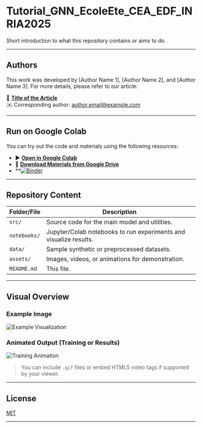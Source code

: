 # Tutorial_GNN_EcoleEte_CEA_EDF_INRIA2025

Short introduction to what this repository contains or aims to do.

---

## Authors

This work was developed by [Author Name 1], [Author Name 2], and [Author Name 3]. For more details, please refer to our article:

📄 **[Title of the Article](https://doi.org/xx.xxxx/xxxxxx)**  
✉️ Corresponding author: [author.email@example.com](mailto:author.email@example.com)

---

## Run on Google Colab

You can try out the code and materials using the following resources:

- ▶️ **[Open in Google Colab](https://colab.research.google.com/drive/your-colab-notebook-link)**
- 📁 **[Download Materials from Google Drive](https://drive.google.com/drive/folders/your-folder-id)**
- **[![Binder](https://mybinder.org/badge_logo.svg)](https://hub.gesis.mybinder.org/user/noeleel-tutoria-a_edf_inria2025-qcl4bvey/doc/tree/GNN_Tutorial.ipynb)

---

## Repository Content

| Folder/File         | Description |
|---------------------|-------------|
| `src/`              | Source code for the main model and utilities. |
| `notebooks/`        | Jupyter/Colab notebooks to run experiments and visualize results. |
| `data/`             | Sample synthetic or preprocessed datasets. |
| `assets/`           | Images, videos, or animations for demonstration. |
| `README.md`         | This file. |

---

## Visual Overview

### Example Image

![Example Visualization](assets/example_image.png)

### Animated Output (Training or Results)

![Training Animation](assets/training_animation.gif)

> You can include `.gif` files or embed HTML5 video tags if supported by your viewer.

---

## License

[MIT](LICENSE) 

---

